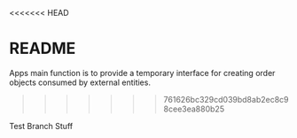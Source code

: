 <<<<<<< HEAD
# README

Apps main function is to provide a temporary interface for creating order objects consumed by external entities.


>>>>>>> 761626bc329cd039bd8ab2ec8c98cee3ea880b25


Test Branch Stuff
